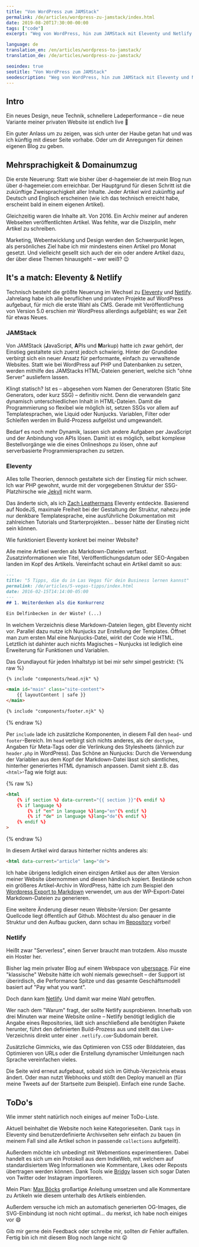 ```yaml
---
title: "Von WordPress zum JAMStack"
permalink: /de/articles/wordpress-zu-jamstack/index.html
date: 2019-08-20T17:30:00-00:00
tags: ["code"]
excerpt: "Weg von WordPress, hin zum JAMStack mit Eleventy und Netlify. Mehrsprachigkeit dazu, ein Domainumzug... alles neu macht der August."

language: de
translation_en: /en/articles/wordpress-to-jamstack/
translation_de: /de/articles/wordpress-zu-jamstack/

seoindex: true
seotitle: "Von WordPress zum JAMStack"
seodescription: "Weg von WordPress, hin zum JAMStack mit Eleventy und Netlify. Mehrsprachigkeit dazu, ein Domainumzug... alles neu macht der August."
---
```

## Intro

Ein neues Design, neue Technik, schnellere Ladeperformance – die neue Variante meiner privaten Website ist endlich live :tada:

Ein guter Anlass um zu zeigen, was sich unter der Haube getan hat und was ich künftig mit dieser Seite vorhabe. Oder um dir Anregungen für deinen eigenen Blog zu geben.

## Mehrsprachigkeit & Domainumzug

Die erste Neuerung: Statt wie bisher über d-hagemeier.de ist mein Blog nun über d-hagemeier.com erreichbar. Der Hauptgrund für diesen Schritt ist die zukünftige Zweisprachigkeit aller Inhalte. Jeder Artikel wird zukünftig auf Deutsch und Englisch erscheinen (wie ich das technisch erreicht habe, erscheint bald in einem eigenen Artikel).

Gleichzeitig waren die Inhalte alt. Von 2016. Ein Archiv meiner auf anderen Webseiten veröffentlichten Artikel. Was fehlte, war die Disziplin, mehr Artikel zu schreiben.

Marketing, Webentwicklung und Design werden den Schwerpunkt legen, als persönliches Ziel habe ich mir mindestens einen Artikel pro Monat gesetzt. Und vielleicht gesellt sich auch der ein oder andere Artikel dazu, der über diese Themen hinausgeht – wer weiß? :wink:

## It's a match: Eleventy & Netlify

Technisch besteht die größte Neuerung im Wechsel zu <a href="https://www.11ty.io/" rel="noopener">Eleventy</a> und <a href="https://www.netlify.com/" rel="noopener">Netlify</a>. Jahrelang habe ich alle beruflichen und privaten Projekte auf WordPress aufgebaut, für mich die erste Wahl als CMS. Gerade mit Veröffentlichung von Version 5.0 erschien mir WordPress allerdings aufgebläht; es war Zeit für etwas Neues.

### JAMStack

Von JAMStack (**J**avaScript, **A**PIs und **M**arkup) hatte ich zwar gehört, der Einstieg gestaltete sich zuerst jedoch schwierig. Hinter der Grundidee verbirgt sich ein neuer Ansatz für performante, einfach zu verwaltende Websites. Statt wie bei WordPress auf PHP und Datenbanken zu setzen, werden mithilfe des JAMStacks HTML-Dateien generiert, welche sich "ohne Server" ausliefern lassen.

Klingt statisch? Ist es – abgesehen vom Namen der Generatoren (Static Site Generators, oder kurz SSG) – definitiv nicht. Denn die verwandeln ganz dynamisch unterschiedlichen Inhalt in HTML-Dateien. Damit die Programmierung so flexibel wie möglich ist, setzen SSGs vor allem auf Templatesprachen, wie Liquid oder Nunjucks. Variablen, Filter oder Schleifen werden im Build-Prozess aufgelöst und umgewandelt.

Bedarf es noch mehr Dynamik, lassen sich andere Aufgaben per JavaScript und der Anbindung von APIs lösen. Damit ist es möglich, selbst komplexe Bestellvorgänge wie die eines Onlineshops zu lösen, ohne auf serverbasierte Programmiersprachen zu setzen.

### Eleventy

Alles tolle Theorien, dennoch gestaltete sich der Einstieg für mich schwer. Ich war PHP gewohnt, wurde mit der vorgegebenen Struktur der SSG-Platzhirsche wie <a href="https://jekyllrb.com/" rel="noopener">Jekyll</a> nicht warm.

Das änderte sich, als ich <a href="https://twitter.com/zachleat" rel="noopener">Zach Leathermans</a> Eleventy entdeckte. Basierend auf NodeJS, maximale Freiheit bei der Gestaltung der Struktur, nahezu jede nur denkbare Templatesprache, eine ausführliche Dokumentation mit zahlreichen Tutorials und Starterprojekten... besser hätte der Einstieg nicht sein können.

Wie funktioniert Eleventy konkret bei meiner Website?

Alle meine Artikel werden als Markdown-Dateien verfasst. Zusatzinformationen wie Titel, Veröffentlichungsdatum oder SEO-Angaben landen im Kopf des Artikels. Vereinfacht schaut ein Artikel damit so aus:

```markdown
---
title: "5 Tipps, die du in Las Vegas für dein Business lernen kannst"
permalink: /de/articles/5-vegas-tipps/index.html
date: 2016-02-15T14:14:00-05:00
---
## 1. Weiterdenken als die Konkurrenz

Ein Delfinbecken in der Wüste? (...)
```

In welchem Verzeichnis diese Markdown-Dateien liegen, gibt Eleventy nicht vor. Parallel dazu nutze ich Nunjucks zur Erstellung der Templates. Öffnet man zum ersten Mal eine Nunjucks-Datei, wirkt der Code wie HTML. Letztlich ist dahinter auch nichts Magisches – Nunjucks ist lediglich eine Erweiterung für Funktionen und Variablen.

Das Grundlayout für jeden Inhaltstyp ist bei mir sehr simpel gestrickt:
{% raw %}
```html
{% include "components/head.njk" %}

<main id="main" class="site-content">
    {{ layoutContent | safe }}
</main>

{% include "components/footer.njk" %}
```
{% endraw %}

Per `include` lade ich zusätzliche Komponenten, in diesem Fall den `head`- und `footer`-Bereich. Im `head` verbirgt sich nichts anderes, als der `doctype`, Angaben für Meta-Tags oder die Verlinkung des Stylesheets (ähnlich zur `header.php` in WordPress). Das Schöne an Nunjucks: Durch die Verwendung der Variablen aus dem Kopf der Markdown-Datei lässt sich sämtliches, hinterher generiertes HTML dynamisch anpassen. Damit sieht z.B. das `<html>`-Tag wie folgt aus:

{% raw %}
```html
<html
    {% if section %} data-current="{{ section }}"{% endif %}
    {% if language %}
        {% if "en" in language %}lang="en"{% endif %}
        {% if "de" in language %}lang="de"{% endif %}
    {% endif %}
>
```
{% endraw %}

In diesem Artikel wird daraus hinterher nichts anderes als:

```html
<html data-current="article" lang="de">
```

Ich habe übrigens lediglich einen einzigen Artikel aus der alten Version meiner Website übernommen und diesen händisch kopiert. Bestände schon ein größeres Artikel-Archiv in WordPress, hätte ich zum Beispiel den <a href="https://www.npmjs.com/package/wordpress-export-to-markdown" rel="noopener">Wordpress Export to Markdown</a> verwendet, um aus der WP-Export-Datei Markdown-Dateien zu generieren.

Eine weitere Änderung dieser neuen Website-Version: Der gesamte Quellcode liegt öffentlich auf Github. Möchtest du also genauer in die Struktur und den Aufbau gucken, dann schau im <a href="https://github.com/dennishagemeier/d-hagemeier" rel="noopener">Repository</a> vorbei!

### Netlify

Heißt zwar "Serverless", einen Server braucht man trotzdem. Also musste ein Hoster her.

Bisher lag mein privater Blog auf einem Webspace von <a href="https://uberspace.de/" rel="noopener">uberspace</a>. Für eine "klassische" Website hätte ich wohl niemals gewechselt – der Support ist überirdisch, die Performance Spitze und das gesamte Geschäftsmodell basiert auf "Pay what you want".

Doch dann kam <a href="https://www.netlify.com/" rel="noopener">Netlify</a>. Und damit war meine Wahl getroffen.

Wer nach dem "Warum" fragt, der sollte Netlify ausprobieren. Innerhalb von drei Minuten war meine Website online – Netlify benötigt lediglich die Angabe eines Repositories, lädt sich anschließend alle benötigten Pakete herunter, führt den definierten Build-Prozess aus und stellt das Live-Verzeichnis direkt unter einer `.netlify.com`-Subdomain bereit.

Zusätzliche Gimmicks, wie das Optimieren von CSS oder Bilddateien, das Optimieren von URLs oder die Erstellung dynamischer Umleitungen nach Sprache vereinfachen vieles.

Die Seite wird erneut aufgebaut, sobald sich im Github-Verzeichnis etwas ändert. Oder man nutzt Webhooks und stößt den Deploy manuell an (für meine Tweets auf der Startseite zum Beispiel). Einfach eine runde Sache.

## ToDo's

Wie immer steht natürlich noch einiges auf meiner ToDo-Liste.

Aktuell beinhaltet die Website noch keine Kategorieseiten. Dank `tags` in Eleventy sind benutzerdefinierte Archivseiten sehr einfach zu bauen (in meinem Fall sind alle Artikel schon in passende `collections` aufgeteilt).

Außerdem möchte ich unbedingt mit Webmentions experimentieren. Dabei handelt es sich um ein Protokoll aus dem IndieWeb, mit welchem auf standardisiertem Weg Informationen wie Kommentare, Likes oder Reposts übertragen werden können. Dank Tools wie <a href="https://brid.gy/" rel="noopener">Bridgy</a> lassen sich sogar Daten von Twitter oder Instagram importieren.

Mein Plan: <a href="https://mxb.dev/blog/using-webmentions-on-static-sites/" rel="noopener">Max Böcks</a> großartige Anleitung umsetzen und alle Kommentare zu Artikeln wie diesem unterhalb des Artikels einblenden.

Außerdem versuche ich mich an automatisch generierten OG-Images, die SVG-Einbindung ist noch nicht optimal... du merkst, ich habe noch einiges vor :smile:

Gib mir gerne dein Feedback oder schreibe mir, sollten dir Fehler auffallen. Fertig bin ich mit diesem Blog noch lange nicht :stuck_out_tongue: